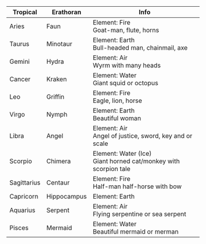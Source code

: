 |Tropical|Erathoran|Info|
|---|---|---|
Aries | Faun | Element: Fire<br/>Goat-man, flute, horns
Taurus | Minotaur | Element: Earth<br/>Bull-headed man, chainmail, axe 
Gemini | Hydra | Element: Air<br/>Wyrm with many heads
Cancer | Kraken | Element: Water<br/>Giant squid or octopus
Leo | Griffin | Element: Fire<br/>Eagle, lion, horse 
Virgo | Nymph | Element: Earth<br/>Beautiful woman
Libra | Angel | Element: Air<br/>Angel of justice, sword, key and or scale 
Scorpio | Chimera | Element: Water (Ice)<br/> Giant horned cat/monkey with scorpion tale 
Sagittarius | Centaur | Element: Fire<br/>Half-man half-horse with bow
Capricorn | Hippocampus | Element: Earth | Sea-horse
Aquarius | Serpent | Element: Air<br/>Flying serpentine or sea serpent 
Pisces | Mermaid | Element: Water<br/>Beautiful mermaid or merman 

